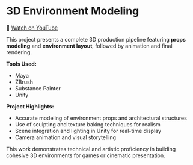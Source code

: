 # 3D Environment Modeling

🔗 [Watch on YouTube](https://youtu.be/7K7D6bbKqN8)

This project presents a complete 3D production pipeline featuring **props modeling** and **environment layout**, followed by animation and final rendering.

**Tools Used:**
- Maya  
- ZBrush  
- Substance Painter  
- Unity

**Project Highlights:**
- Accurate modeling of environment props and architectural structures  
- Use of sculpting and texture baking techniques for realism  
- Scene integration and lighting in Unity for real-time display  
- Camera animation and visual storytelling  

This work demonstrates technical and artistic proficiency in building cohesive 3D environments for games or cinematic presentation.
